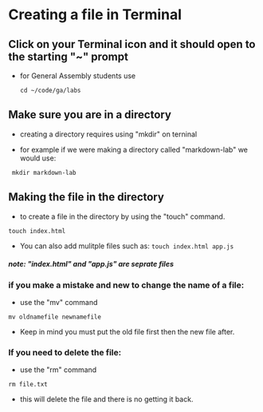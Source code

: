 # Creating a file in Terminal

## Click on your Terminal icon and it should open to the starting "~" prompt
* for General Assembly students use

     ```cd ~/code/ga/labs```

## Make sure you are in a directory 
* creating a directory requires using "mkdir" on terninal

* for example if we were making a directory called "markdown-lab" we would use:

``` mkdir markdown-lab```

## Making the file in the directory
* to create a file in the directory by using the "touch" command.

```touch index.html```

* You can also add mulitple files such as:
```touch index.html app.js```

##### note: "index.html" and "app.js" are seprate files

### if you make a mistake and new to change the name of a file:
* use the "mv" command

```mv oldnamefile newnamefile```
* Keep in mind you must put the old file first then the new file after.

### If you need to delete the file:
* use the "rm" command

```rm file.txt```
* this will delete the file and there is no getting it back.